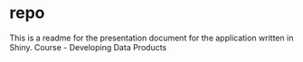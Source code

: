 # repo
This is a readme for the presentation document for the application written in Shiny.
Course - Developing Data Products
